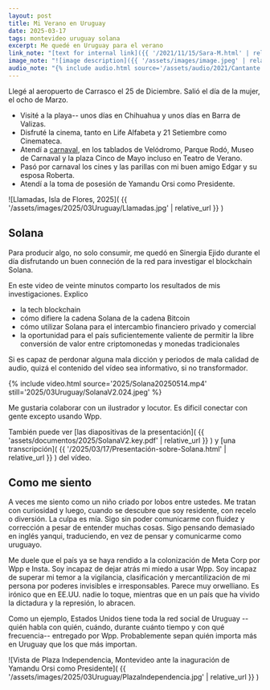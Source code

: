 ```yaml
---
layout: post
title: Mi Verano en Uruguay
date: 2025-03-17
tags: montevideo uruguay solana
excerpt: Me quedé en Uruguay para el verano
link_note: "[text for internal link]({{ '/2021/11/15/Sara-M.html' | relative_url }})"
image_note: "![image description]({{ '/assets/images/image.jpeg' | relative_url }})"
audio_note: "{% include audio.html source='/assets/audio/2021/Cantante.m4a' %}"
---
```


Llegé al aeropuerto de Carrasco el 25 de Diciembre. Salió el día de la mujer,
el ocho de Marzo.

- Visité a la playa-- unos días en Chihuahua y unos días en Barra de Valizas.
- Disfruté la cinema, tanto en Life Alfabeta y 21 Setiembre como Cinemateca.
- Atendí a [carnaval](https://es.wikipedia.org/wiki/Carnaval_en_Uruguay), en
  los tablados de Velódromo, Parque Rodó, Museo de Carnaval y la plaza Cinco de
  Mayo incluso en Teatro de Verano.
- Pasó por carnaval los cines y las parillas con mi buen amigo Edgar y su
  esposa Roberta.
- Atendí a la toma de posesión de Yamandu Orsi como Presidente.

![Llamadas, Isla de Flores, 2025](
  {{ '/assets/images/2025/03Uruguay/Llamadas.jpg' | relative_url }}
)

## Solana

Para producir algo, no solo consumir, me quedó en Sinergia Ejido durante el
día disfrutando un buen conneción de la red para investigar el blockchain
Solana.

En este video de veinte minutos comparto los resultados de mis investigaciones.
Explico

- la tech blockchain
- cómo difiere la cadena Solana de la cadena Bitcoin
- cómo utilizar Solana para el intercambio financiero privado y comercial
- la oportunidad para el país suficientemente valiente de permitir
  la libre conversión de valor entre criptomonedas y monedas tradicionales

Si es capaz de perdonar alguna mala dicción y periodos de mala calidad de
audio, quizá el contenido del vídeo sea informativo, si no transformador.

{% include video.html
  source='2025/Solana20250514.mp4'
  still='2025/03Uruguay/SolanaV2.024.jpeg'
%}

Me gustaria colaborar con un ilustrador y locutor. Es dificil conectar con
gente excepto usando Wpp.

También puede ver
[las diapositivas de la presentación](
  {{ 'assets/documentos/2025/SolanaV2.key.pdf' | relative_url }}
) y
[una transcripción](
  {{ '/2025/03/17/Presentación-sobre-Solana.html' | relative_url }}
) del vídeo.


## Como me siento

A veces me siento como un niño criado por lobos entre ustedes. Me tratan con
curiosidad y luego, cuando se descubre que soy residente, con recelo o
diversión. La culpa es mía.  Sigo sin poder comunicarme con fluidez y
corrección a pesar de entender muchas cosas.  Sigo pensando demasiado en inglés
yanqui, traduciendo, en vez de pensar y comunicarme como uruguayo.

Me duele que el país ya se haya rendido a la colonización de Meta Corp por
Wpp e Insta. Soy incapaz de dejar atrás mi miedo a usar Wpp. Soy
incapaz de superar mi temor a la vigilancia, clasificación y mercantilización
de mi persona por poderes invisibles e irresponsables. Parece muy orwelliano.
Es irónico que en EE.UU. nadie lo toque, mientras que en un país que ha vivido
la dictadura y la represión, lo abracen.

Como un ejemplo, Estados Unidos tiene toda la red social de Uruguay --quién
habla con quién, cuándo, durante cuánto tiempo y con qué frecuencia-- entregado
por Wpp.  Probablemente sepan quién importa más en Uruguay que los que más
importan.

![Vista de Plaza Independencia, Montevideo ante la inaguración de Yamandu Orsi
como Presidente]( {{ '/assets/images/2025/03Uruguay/PlazaIndependencia.jpg' |
relative_url }} )

